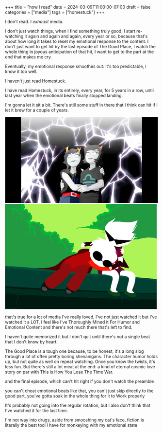 +++
title = "how I read"
date = 2024-03-09T11:00:00-07:00
draft = false
categories = ["media"]
tags = ["homestuck"]
+++

I don't read. I _exhaust_ media.

I don't just watch things, when I find something truly good, I start re-watching it again and again and again, every year or so, because that's about how long it takes to reset my emotional response to the content. I don't just want to get hit by the last episode of The Good Place, I watch the whole thing in joyous anticipation of that hit, I want to get to the part at the end that makes me cry.

Eventually, my emotional response smoothes out: it's too predictable, I know it too well.

I haven't just read Homestuck.

I have read Homestuck, in its entirely, every year, for 5 years in a row, until last year when the emotional beats finally stopped landing.

I'm gonna let it sit a bit. There's still some stuff in there that I think can hit if I let it brew for a couple of years.

![](./friends.png)
![](./hug.png)

that's true for a lot of media I've really loved, I've not just watched it but I've watched it a LOT, I feel like I've Thoroughly Mined it For Humor and Emotional Content and there's not much there that's left to find.

I haven't quite memorized it but I don't quit until there's not a single beat that I don't know by heart.

The Good Place is a tough one because, to be honest, it's a long slog through a lot of often pretty boring shenanigans. The character humor holds up, but not quite as well on repeat watching. Once you know the twists, it's less fun. But there's still a lot meat at the end: a kind of eternal cosmic love story on par with This is How You Lose The Time War.

and the final episode, which can't hit right if you don't watch the preamble

you can't cheat emotional beats like that, you can't just skip directly to the good part, you've gotta soak in the whole thing for it to Work properly

It's probably not going into the regular rotation, but I also don't think that I've watched it for the last time.

I'm not way into drugs, aside from smooshing my cat's face, fiction is literally the best tool I have for monkeying with my emotional state
